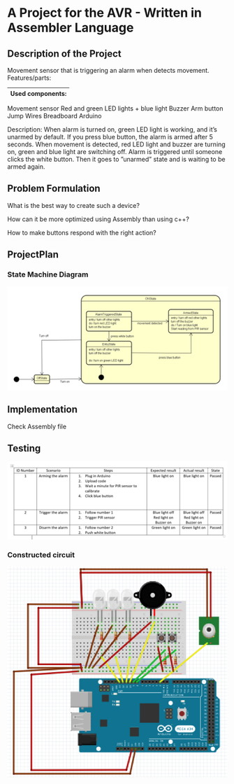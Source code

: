 # A Project for the AVR - Written in Assembler Language



## Description of the Project
Movement sensor that is triggering an alarm when detects movement.
Features/parts:

Used components:  | 
------------- |  
Movement sensor
Red and green LED lights + blue light
Buzzer
Arm button
Jump Wires
Breadboard
Arduino

Description:
When alarm is turned on, green LED light is working, and it’s unarmed by default. If you press blue button, the alarm is armed after 5 seconds. When movement is detected, red LED light and buzzer are turning on, green and blue light are switching off. Alarm is triggered until someone clicks the white button. Then it goes to ”unarmed” state and is waiting to be armed again.

## Problem Formulation
What is the best way to create such a device?

How can it be more optimized using Assembly than using c++?

How to make buttons respond with the right action?
## ProjectPlan
### State Machine Diagram
![](https://github.com/mwpodgorni/asm-project/blob/master/StateMachineDiagramPic.png)
## Implementation
Check Assembly file
## Testing
![](https://github.com/mwpodgorni/asm-project/blob/master/testing.png)
### Constructed circuit
![](https://github.com/mwpodgorni/asm-project/blob/master/circuitPic.png)



